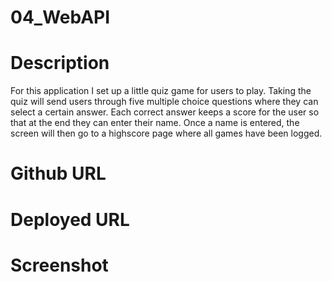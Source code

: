 # 04_WebAPI

# Description
For this application I set up a little quiz game for users to play.  Taking the quiz will send users through five multiple choice questions where they can select a certain answer. Each correct answer keeps a score for the user so that at the end they can enter their name.  Once a name is entered, the screen will then go to a highscore page where all games have been logged.
# Github URL 

# Deployed URL

# Screenshot